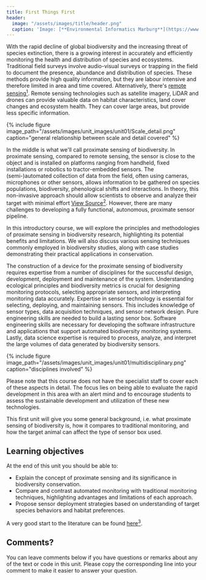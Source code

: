 ```yaml
---
title: First Things First
header:
  image: "/assets/images/title/header.png"
  caption: 'Image: [**Environmental Informatics Marburg**](https://www.uni-marburg.de/en/fb19/disciplines/physisch/environmentalinformatics)'
---
```


<!--more-->

With the rapid decline of global biodiversity and the increasing threat of species extinction, there is a growing interest in accurately and efficiently monitoring the health and distribution of species and ecosystems. Traditional field surveys involve audio-visual surveys or trapping in the field to document the presence, abundance and distribution of species. These methods provide high quality information, but they are labour intensive and therefore limited in area and time covered.
Alternatively, there's [remote sensing](https://www.mdpi.com/journal/remotesensing/special_issues/Proximal_Sensing_for_Agriculture)[^1]. Remote sensing technologies such as satellite imagery, LiDAR and drones can provide valuable data on habitat characteristics, land cover changes and ecosystem health. They can cover large areas, but provide less specific information.

{% include figure image_path="/assets/images/unit_images/unit01/Scale_detail.png" caption="general relationship between scale and detail covered" %}

In the middle is what we'll call proximate sensing of biodiversity.
In proximate sensing, compared to remote sensing, the sensor is close to the object and is installed on platforms ranging from handheld, fixed installations or robotics to tractor-embedded sensors. The (semi-)automated collection of data from the field, often using cameras, microphones or other sensors, allows information to be gathered on species populations, biodiversity, phenological shifts and interactions. In theory, this non-invasive approach should allow scientists to observe and analyze their target with minimal effort [View Source](https://www.mdpi.com/1424-8220/22/2/497)[^2]. However, there are many challenges to developing a fully functional, autonomous, proximate sensor pipeline.

In this introductory course, we will explore the principles and methodologies of proximate sensing in biodiversity research, highlighting its potential benefits and limitations. We will also discuss various sensing techniques commonly employed in biodiversity studies, along with case studies demonstrating their practical applications in conservation.

The construction of a device for the proximate sensing of biodiversity requires expertise from a number of disciplines for the successful design, development, deployment and maintenance of the system.
Understanding ecological principles and biodiversity metrics is crucial for designing monitoring protocols, selecting appropriate sensors, and interpreting monitoring data accurately. Expertise in sensor technology is essential for selecting, deploying, and maintaining sensors. This includes knowledge of sensor types, data acquisition techniques, and sensor network design. Pure engineering skills are needed to build a lasting senor box. Software engineering skills are necessary for developing the software infrastructure and applications that support automated biodiversity monitoring systems. Lastly, data science expertise is required to process, analyze, and interpret the large volumes of data generated by biodiversity sensors.

{% include figure image_path="/assets/images/unit_images/unit01/multidisciplinary.png" caption="disciplines involved" %}

Please note that this course does not have the specialist staff to cover each of these aspects in detail. The focus lies on being able to evaluate the rapid development in this area with an alert mind and to encourage students to assess the sustainable development and utilization of these new technologies.

This first unit will give you some general background, i.e. what proximate sensing of biodiversity is, how it compares to traditional monitoring, and how the target animal can affect the type of sensor box used.

## Learning objectives
At the end of this unit you should be able to:
* Explain the concept of proximate sensing and its significance in biodiversity conservation.
* Compare and contrast automated monitoring with traditional monitoring techniques, highlighting advantages and limitations of each approach.
* Propose sensor deployment strategies based on understanding of target species behaviors and habitat preferences.

A very good start to the literature can be found [here](https://www.pnas.org/doi/full/10.1073/pnas.2002545117)[^3].

[^1]: [https://www.mdpi.com/journal/remotesensing/special_issues/Proximal_Sensing_for_Agriculture](https://www.mdpi.com/journal/remotesensing/special_issues/Proximal_Sensing_for_Agriculture)
[^2]: [https://www.mdpi.com/1424-8220/22/2/497](https://www.mdpi.com/1424-8220/22/2/497)
[^3]: [https://www.pnas.org/doi/full/10.1073/pnas.2002545117](https://www.pnas.org/doi/full/10.1073/pnas.2002545117)

## Comments?
You can leave comments below if you have questions or remarks about any of the text or code in this unit. 
Please copy the corresponding line into your comment to make it easier to answer your question.

<script src="https://utteranc.es/client.js" repo="GeoMOER/moer-bsc-mpg-proximate-sensing" issue-term="moer
